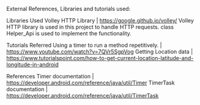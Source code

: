 External References, Libraries and tutorials used:
  
  Libraries Used
    Volley HTTP Library | https://google.github.io/volley/
    Volley HTTP library is used in this project to handle HTTP requests. class Helper_Api is used to implement the functionality.
  
  Tutorials Referred
    Using a timer to run a method repetitively. | https://www.youtube.com/watch?v=7QVr5SgpVog
    Getting Location data | https://www.tutorialspoint.com/how-to-get-current-location-latitude-and-longitude-in-android
  
  References
    Timer documentation | https://developer.android.com/reference/java/util/Timer
    TimerTask documentation | https://developer.android.com/reference/java/util/TimerTask
